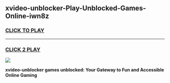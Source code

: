 
## xvideo-unblocker-Play-Unblocked-Games-Online-iwn8z
<h3>
<a href="https://premium76.site?title=xvideo-unblocker&ref=25A">CLICK TO PLAY</a></h3>
<hr>

<h3>
<a href="https://premium76.site?title=xvideo-unblocker&ref=25A">CLICK 2 PLAY</a>
  
</h3>

<a href="https://premium76.site?title=xvideo-unblocker&ref=25A"><img src="https://clearcache.store/games.png"></a>


**xvideo-unblocker games unblocked: Your Gateway to Fun and Accessible Online Gaming**
